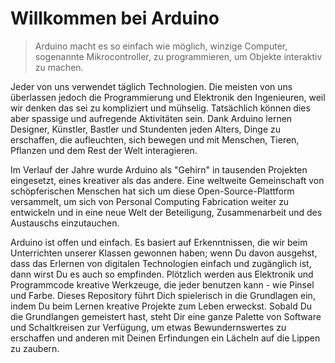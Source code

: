 # Willkommen bei Arduino

> Arduino macht es so einfach wie möglich, winzige Computer, sogenannte Mikrocontroller, zu programmieren, um Objekte interaktiv zu machen.

Jeder von uns verwendet täglich Technologien. Die meisten von uns überlassen jedoch die Programmierung und Elektronik den Ingenieuren, weil wir denken das sei zu kompliziert und mühselig. Tatsächlich können dies aber spassige und aufregende Aktivitäten sein. Dank Arduino lernen Designer, Künstler, Bastler und Stundenten jeden Alters, Dinge zu erschaffen, die aufleuchten, sich bewegen und mit Menschen, Tieren, Pflanzen und dem Rest der Welt interagieren.

Im Verlauf der Jahre wurde Arduino als "Gehirn" in tausenden Projekten eingesetzt, eines kreativer als das andere. Eine weltweite Gemeinschaft von schöpferischen Menschen hat sich um diese Open-Source-Plattform versammelt, um sich von Personal Computing Fabrication weiter zu entwickeln und in eine neue Welt der Beteiligung, Zusammenarbeit und des Austauschs einzutauchen.

Arduino ist offen und einfach. Es basiert auf Erkenntnissen, die wir beim Unterrichten unserer Klassen gewonnen haben; wenn Du davon ausgehst, dass das Erlernen von digitalen Technologien einfach und zugänglich ist, dann wirst Du es auch so empfinden. Plötzlich werden aus Elektronik und Programmcode kreative Werkzeuge, die jeder benutzen kann - wie Pinsel und Farbe. Dieses Repository führt Dich spielerisch in die Grundlagen ein, indem Du beim Lernen kreative Projekte zum Leben erweckst. Sobald Du die Grundlangen gemeistert hast, steht Dir eine ganze Palette von Software und Schaltkreisen zur Verfügung, um etwas Bewundernswertes zu erschaffen und anderen mit Deinen Erfindungen ein Lächeln auf die Lippen zu zaubern.
